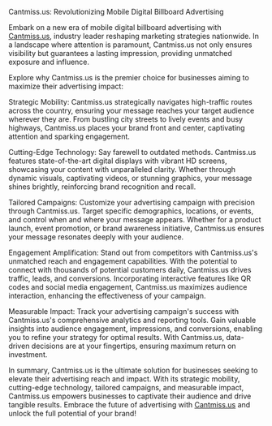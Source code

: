Cantmiss.us: Revolutionizing Mobile Digital Billboard Advertising

Embark on a new era of mobile digital billboard advertising with [Cantmiss.us](https://cantmiss.us/), industry leader reshaping marketing strategies nationwide. In a landscape where attention is paramount, Cantmiss.us not only ensures visibility but guarantees a lasting impression, providing unmatched exposure and influence.

Explore why Cantmiss.us is the premier choice for businesses aiming to maximize their advertising impact:

Strategic Mobility: Cantmiss.us strategically navigates high-traffic routes across the country, ensuring your message reaches your target audience wherever they are. From bustling city streets to lively events and busy highways, Cantmiss.us places your brand front and center, captivating attention and sparking engagement.

Cutting-Edge Technology: Say farewell to outdated methods. Cantmiss.us features state-of-the-art digital displays with vibrant HD screens, showcasing your content with unparalleled clarity. Whether through dynamic visuals, captivating videos, or stunning graphics, your message shines brightly, reinforcing brand recognition and recall.

Tailored Campaigns: Customize your advertising campaign with precision through Cantmiss.us. Target specific demographics, locations, or events, and control when and where your message appears. Whether for a product launch, event promotion, or brand awareness initiative, Cantmiss.us ensures your message resonates deeply with your audience.

Engagement Amplification: Stand out from competitors with Cantmiss.us's unmatched reach and engagement capabilities. With the potential to connect with thousands of potential customers daily, Cantmiss.us drives traffic, leads, and conversions. Incorporating interactive features like QR codes and social media engagement, Cantmiss.us maximizes audience interaction, enhancing the effectiveness of your campaign.

Measurable Impact: Track your advertising campaign's success with Cantmiss.us's comprehensive analytics and reporting tools. Gain valuable insights into audience engagement, impressions, and conversions, enabling you to refine your strategy for optimal results. With Cantmiss.us, data-driven decisions are at your fingertips, ensuring maximum return on investment.

In summary, Cantmiss.us is the ultimate solution for businesses seeking to elevate their advertising reach and impact. With its strategic mobility, cutting-edge technology, tailored campaigns, and measurable impact, Cantmiss.us empowers businesses to captivate their audience and drive tangible results. Embrace the future of advertising with [Cantmiss.us](https://cantmiss.us/) and unlock the full potential of your brand!
